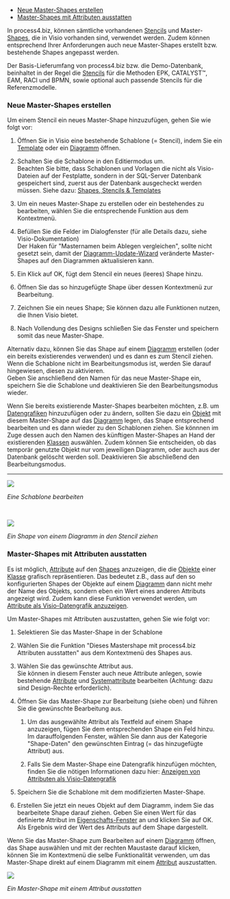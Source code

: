 
-   [Neue Master-Shapes erstellen](#neue-master-shapes-erstellen)
-   [Master-Shapes mit Attributen ausstatten](#master-shapes-mit-attributen-ausstatten)

In process4.biz, können sämtliche vorhandenen [Stencils](Shapes_Stencils_Templates) und Master-[Shapes](Shapes_Stencils_Templates), die in Visio vorhanden sind, verwendet werden. Zudem können entsprechend Ihrer Anforderungen auch neue Master-Shapes erstellt bzw. bestehende Shapes angepasst werden.

Der Basis-Lieferumfang von process4.biz bzw. die Demo-Datenbank, beinhaltet in der Regel die [Stencils](Shapes_Stencils_Templates) für die Methoden EPK, CATALYST™, EAM, RACI und BPMN, sowie optional auch passende Stencils für die Referenzmodelle.

### Neue Master-Shapes erstellen

Um einem Stencil ein neues Master-Shape hinzuzufügen, gehen Sie wie folgt vor:

1.  Öffnen Sie in Visio eine bestehende Schablone (= Stencil), indem Sie ein [Template](Shapes_Stencils_Templates) oder ein [Diagramm](Diagramm) öffnen.
2.  Schalten Sie die Schablone in den Editiermodus um.  
    Beachten Sie bitte, dass Schablonen und Vorlagen die nicht als Visio-Dateien auf der Festplatte, sondern in der SQL-Server
    Datenbank gespeichert sind, zuerst aus der Datenbank ausgecheckt werden müssen. Siehe dazu: [Shapes, Stencils & Templates](Shapes_Stencils_Templates)
3.  Um ein neues Master-Shape zu erstellen oder ein bestehendes zu
    bearbeiten, wählen Sie die entsprechende Funktion aus dem
    Kontextmenü.
4.  Befüllen Sie die Felder im Dialogfenster (für alle Details dazu,
    siehe Visio-Dokumentation)  
    Der Haken für "Masternamen beim Ablegen vergleichen", sollte nicht
    gesetzt sein, damit der
    [Diagramm-Update-Wizard](Aktualisieren_von_Diagrammen) veränderte
    Master-Shapes auf den Diagrammen aktualisieren kann.

5.  Ein Klick auf OK, fügt dem Stencil ein neues (leeres) Shape hinzu.
6.  Öffnen Sie das so hinzugefügte Shape über dessen Kontextmenü zur
    Bearbeitung.

7.  Zeichnen Sie ein neues Shape; Sie können dazu alle Funktionen
    nutzen, die Ihnen Visio bietet.

8.  Nach Vollendung des Designs schließen Sie das Fenster und speichern
    somit das neue Master-Shape.

Alternativ dazu, können Sie das Shape auf einem [Diagramm](Diagramm)
erstellen (oder ein bereits existierendes verwenden) und es dann es zum
Stencil ziehen. Wenn die Schablone nicht im Bearbeitungsmodus ist,
werden Sie darauf hingewiesen, diesen zu aktivieren.  
Geben Sie anschließend den Namen für das neue Master-Shape ein,
speichern Sie die Schablone und deaktivieren Sie den Bearbeitungsmodus
wieder.

Wenn Sie bereits existierende Master-Shapes bearbeiten möchten, z.B. um
[Datengrafiken](Anzeigen_von_Attributen_als_Visio-Datengrafik)
hinzuzufügen oder zu ändern, sollten Sie dazu ein [Objekt](Objekt) mit
diesem Master-Shape auf das [Diagramm](Diagramm) legen, das Shape
entsprechend bearbeiten und es dann wieder zu den Schablonen ziehen. Sie
könnnen im Zuge dessen auch den Namen des künftigen Master-Shapes an
Hand der existierenden [Klassen](Klasse) auswählen. Zudem können Sie
entscheiden, ob das temporär genutzte Objekt nur vom jeweiligen
Diagramm, oder auch aus der Datenbank gelöscht werden soll. Deaktivieren
Sie abschließend den Bearbeitungsmodus.  
  
----------------------------------------------------------------------

![](//images.ctfassets.net/utx1h0gfm1om/6IpT50Bxa8CEssEeciy0QG/74da21f6195b6351b7e3a452e71fc797/1017835.png)

*Eine Schablone bearbeiten*

 

![](//images.ctfassets.net/utx1h0gfm1om/7Fxg6Wj2rC8EmoiAa42omm/1b6fa8f434b09c41f97fb6ea34f312a6/1017847.png)

*Ein Shape von einem Diagramm in den Stencil ziehen*

### Master-Shapes mit Attributen ausstatten

Es ist möglich, [Attribute](Attributgruppe_Attribut) auf den
[Shapes](Shapes_Stencils_Templates) anzuzeigen, die die
[Objekte](Objekt) einer [Klasse](Klasse) grafisch repräsentieren. Das
bedeutet z.B., dass auf den so konfigurierten Shapes der Objekte auf
einem [Diagramm](Diagramm) dann nicht mehr der Name des Objekts, sondern
eben ein Wert eines anderen Attributs angezeigt wird. Zudem kann diese
Funktion verwendet werden, um [Attribute als Visio-Datengrafik anzuzeigen](Anzeigen_von_Attributen_als_Visio-Datengrafik).

Um Master-Shapes mit Attributen auszustatten, gehen Sie wie folgt vor:

1.  Selektieren Sie das Master-Shape in der Schablone
2.  Wählen Sie die Funktion "Dieses Mastershape mit process4.biz
    Attributen ausstatten" aus dem Kontextmenü des Shapes aus.
3.  Wählen Sie das gewünschte Attribut aus.  
    Sie können in diesem Fenster auch neue Attribute anlegen, sowie
    bestehende [Attribute](Attributgruppe_Attribut)
    und [Systemattribute](Systemattribute) bearbeiten (Achtung: dazu
    sind Design-Rechte erforderlich).
4.  Öffnen Sie das Master-Shape zur Bearbeitung (siehe oben) und führen
    Sie die gewünschte Bearbeitung aus.
    
    1.  Um das ausgewählte Attribut als Textfeld auf einem Shape anzuzeigen, fügen Sie dem entsprechenden Shape ein Feld hinzu. Im darauffolgenden Fenster, wählen Sie dann aus der Kategorie "Shape-Daten" den gewünschten Eintrag (= das hinzugefügte Attribut) aus.

    2.  Falls Sie dem Master-Shape eine Datengrafik hinzufügen möchten,
        finden Sie die nötigen Informationen dazu hier: [Anzeigen von Attributen als Visio-Datengrafik](Anzeigen_von_Attributen_als_Visio-Datengrafik)

5.  Speichern Sie die Schablone mit dem modifizierten Master-Shape.

6.  Erstellen Sie jetzt ein neues Objekt auf dem Diagramm, indem Sie das
    bearbeitete Shape darauf ziehen. Geben Sie einen Wert für das
    definierte Attribut im
    [Eigenschafts-Fenster](Eigenschaften_Dialogfenster) an und klicken
    Sie auf OK. Als Ergebnis wird der Wert des Attributs auf dem Shape
    dargestellt.

Wenn Sie das Master-Shape zum Bearbeiten auf einem [Diagramm](Diagramm)
öffnen, das Shape auswählen und mit der rechten Maustaste darauf
klicken, können Sie im Kontextmenü die selbe Funktionalität verwenden,
um das Master-Shape direkt auf einem Diagramm mit einem
[Attribut](Attributgruppe_Attribut) auszustatten.

![](//images.ctfassets.net/utx1h0gfm1om/6F9Dp5RdjqG6aG0W4CE2wk/72f3d2404decd3e21157bbf09ca45722/1017839.png)

*Ein Master-Shape mit einem Attribut ausstatten*


